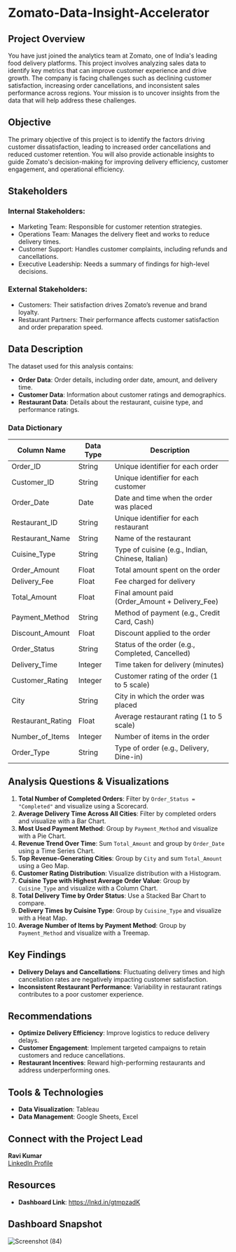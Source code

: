 # Zomato-Data-Insight-Accelerator

## Project Overview
You have just joined the analytics team at Zomato, one of India's leading food delivery platforms. This project involves analyzing sales data to identify key metrics that can improve customer experience and drive growth. The company is facing challenges such as declining customer satisfaction, increasing order cancellations, and inconsistent sales performance across regions. Your mission is to uncover insights from the data that will help address these challenges.

## Objective
The primary objective of this project is to identify the factors driving customer dissatisfaction, leading to increased order cancellations and reduced customer retention. You will also provide actionable insights to guide Zomato's decision-making for improving delivery efficiency, customer engagement, and operational efficiency.

## Stakeholders
### Internal Stakeholders:
- Marketing Team: Responsible for customer retention strategies.
- Operations Team: Manages the delivery fleet and works to reduce delivery times.
- Customer Support: Handles customer complaints, including refunds and cancellations.
- Executive Leadership: Needs a summary of findings for high-level decisions.

### External Stakeholders:
- Customers: Their satisfaction drives Zomato’s revenue and brand loyalty.
- Restaurant Partners: Their performance affects customer satisfaction and order preparation speed.

## Data Description
The dataset used for this analysis contains:
- **Order Data**: Order details, including order date, amount, and delivery time.
- **Customer Data**: Information about customer ratings and demographics.
- **Restaurant Data**: Details about the restaurant, cuisine type, and performance ratings.

### Data Dictionary
| Column Name         | Data Type | Description                                      |
|---------------------|-----------|--------------------------------------------------|
| Order_ID            | String    | Unique identifier for each order                 |
| Customer_ID         | String    | Unique identifier for each customer              |
| Order_Date          | Date      | Date and time when the order was placed          |
| Restaurant_ID       | String    | Unique identifier for each restaurant            |
| Restaurant_Name     | String    | Name of the restaurant                           |
| Cuisine_Type        | String    | Type of cuisine (e.g., Indian, Chinese, Italian) |
| Order_Amount        | Float     | Total amount spent on the order                  |
| Delivery_Fee        | Float     | Fee charged for delivery                         |
| Total_Amount        | Float     | Final amount paid (Order_Amount + Delivery_Fee)  |
| Payment_Method      | String    | Method of payment (e.g., Credit Card, Cash)      |
| Discount_Amount     | Float     | Discount applied to the order                    |
| Order_Status        | String    | Status of the order (e.g., Completed, Cancelled) |
| Delivery_Time       | Integer   | Time taken for delivery (minutes)                |
| Customer_Rating     | Integer   | Customer rating of the order (1 to 5 scale)      |
| City                | String    | City in which the order was placed               |
| Restaurant_Rating   | Float     | Average restaurant rating (1 to 5 scale)         |
| Number_of_Items     | Integer   | Number of items in the order                     |
| Order_Type          | String    | Type of order (e.g., Delivery, Dine-in)          |

## Analysis Questions & Visualizations
1. **Total Number of Completed Orders**: Filter by `Order_Status = "Completed"` and visualize using a Scorecard.
2. **Average Delivery Time Across All Cities**: Filter by completed orders and visualize with a Bar Chart.
3. **Most Used Payment Method**: Group by `Payment_Method` and visualize with a Pie Chart.
4. **Revenue Trend Over Time**: Sum `Total_Amount` and group by `Order_Date` using a Time Series Chart.
5. **Top Revenue-Generating Cities**: Group by `City` and sum `Total_Amount` using a Geo Map.
6. **Customer Rating Distribution**: Visualize distribution with a Histogram.
7. **Cuisine Type with Highest Average Order Value**: Group by `Cuisine_Type` and visualize with a Column Chart.
8. **Total Delivery Time by Order Status**: Use a Stacked Bar Chart to compare.
9. **Delivery Times by Cuisine Type**: Group by `Cuisine_Type` and visualize with a Heat Map.
10. **Average Number of Items by Payment Method**: Group by `Payment_Method` and visualize with a Treemap.

## Key Findings
- **Delivery Delays and Cancellations**: Fluctuating delivery times and high cancellation rates are negatively impacting customer satisfaction.
- **Inconsistent Restaurant Performance**: Variability in restaurant ratings contributes to a poor customer experience.

## Recommendations
- **Optimize Delivery Efficiency**: Improve logistics to reduce delivery delays.
- **Customer Engagement**: Implement targeted campaigns to retain customers and reduce cancellations.
- **Restaurant Incentives**: Reward high-performing restaurants and address underperforming ones.

## Tools & Technologies
- **Data Visualization**: Tableau
- **Data Management**: Google Sheets, Excel
  
## Connect with the Project Lead
**Ravi Kumar**  
[LinkedIn Profile](https://www.linkedin.com/in/ravi-kumar-28a905256)

## Resources
- **Dashboard Link**: https://lnkd.in/gtmpzadK

## Dashboard Snapshot
![Screenshot (84)](https://github.com/user-attachments/assets/66e4df4e-1c66-4d42-be94-e7bc44b26aeb)
